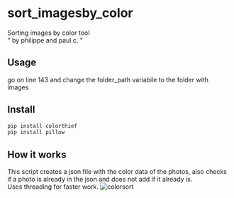 # sort_imagesby_color
Sorting images by color tool  
" by philippe and paul c. "
## Usage
go on line 143 and change the folder_path variabile to the folder with images

## Install

```bash
pip install colorthief
pip install pillow
```
## How it works

This script creates a json file with the color data of the photos, also checks if a photo is already in the json and does not add if it already is.  
Uses threading for faster work.
![colorsort](https://github.com/Phi999/sort_imagesby_color/assets/72974980/3c091292-ca02-4f1c-beaf-61813fb5b285)
